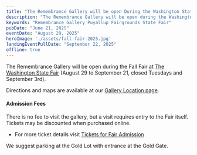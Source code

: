 ```yaml
---
title: "The Remembrance Gallery will be open During the Washington State Fair"
description: "The Remembrance Gallery will be open during the Washington State Fair - August 29 to September 21 (closed Tuesdays and September 3rd)"
keywords: "Remembrance Gallery Puyallup Fairgrounds State Fair"
pubDate: "June 21, 2025"
eventDate: "August 29, 2025"
heroImage: './assets/fall-fair-2025.jpg'
landingEventPullDate: "September 22, 2025"
offline: true
---
```


The Remembrance Gallery will be open during the Fall Fair at [The Washington State Fair](https://www.thefair.com/washington-state-fair/fair-event-details/) (August 29 to September 21, closed Tuesdays and September 3rd).

Directions and maps are available at our [Gallery Location page](/gallery/gallery-location).

#### Admission Fees
There is no fee to visit the gallery, but a visit requires entry to the Fair itself. Tickets may be discounted when purchased online.

* For more ticket details visit [Tickets for Fair Admission](https://www.thefair.com/events-tickets/tickets/)

We suggest parking at the Gold Lot with entrance at the Gold Gate. 
 
